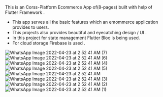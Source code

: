This is an Corss-Platform Ecommerce App of(8-pages) built with help of Flutter Framework .


- This app serves all the basic features which an emommerce application provides to users.
- This projects also provides beautiful and eyecatching design / UI .
- In this project for state management Flutter Bloc is being used.
- For cloud storage Firebase is used .


![WhatsApp Image 2022-04-23 at 2 52 41 AM (7)](https://user-images.githubusercontent.com/90970163/164800915-55e80a06-030d-42b7-a5f7-a5d3ca1559c4.jpeg)
![WhatsApp Image 2022-04-23 at 2 52 41 AM (6)](https://user-images.githubusercontent.com/90970163/164800913-03f565db-2783-4283-bbc7-5665f3a9e891.jpeg)
![WhatsApp Image 2022-04-23 at 2 52 41 AM (4)](https://user-images.githubusercontent.com/90970163/164800909-5e65eda6-0d94-4192-af00-f019e449763c.jpeg)
![WhatsApp Image 2022-04-23 at 2 52 41 AM (5)](https://user-images.githubusercontent.com/90970163/164800911-9c26e70d-8062-461c-adbe-a868411d87f9.jpeg)
![WhatsApp Image 2022-04-23 at 2 52 41 AM](https://user-images.githubusercontent.com/90970163/164800917-1eef32cc-94fc-4f1d-9755-a4976350715a.jpeg)
![WhatsApp Image 2022-04-23 at 2 52 41 AM (3)](https://user-images.githubusercontent.com/90970163/164800908-9c9781a0-55ab-420d-b14a-6930cce03a01.jpeg)
![WhatsApp Image 2022-04-23 at 2 52 41 AM (2)](https://user-images.githubusercontent.com/90970163/164800905-858bb70d-18f1-45e1-bb21-bcc9e720cbc2.jpeg)
![WhatsApp Image 2022-04-23 at 2 52 41 AM (1)](https://user-images.githubusercontent.com/90970163/164800901-cee98152-9a40-4c9c-b367-b2f35109c56c.jpeg)






